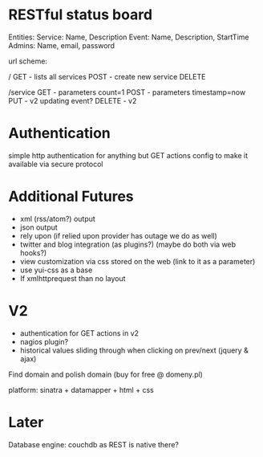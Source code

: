 RESTful status board
====================

Entities:
  Service: Name, Description
  Event: Name, Description, StartTime
  Admins: Name, email, password

url scheme:

/
  GET  - lists all services
  POST - create new service
  DELETE

/service
  GET  - parameters count=1
  POST - parameters timestamp=now
  PUT  - v2 updating event?
  DELETE - v2

Authentication
==============

simple http authentication for anything but GET actions
config to make it available via secure protocol


Additional Futures
==================
 * xml (rss/atom?) output
 * json output
 * rely upon (if relied upon provider has outage we do as well)
 * twitter and blog integration (as plugins?) (maybe do both via web hooks?)
 * view customization via css stored on the web (link to it as a parameter)
 * use yui-css as a base
 * If xmlhttprequest than no layout

V2
==
 * authentication for GET actions in v2
 * nagios plugin? 
 * historical values sliding through when clicking on prev/next (jquery & ajax)

Find domain and polish domain (buy for free @ domeny.pl)

platform: sinatra + datamapper + html + css

Later
=====
Database engine: couchdb as REST is native there?
